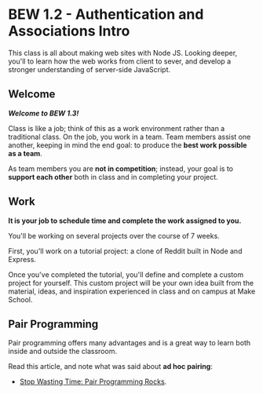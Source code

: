 # BEW 1.2 - Authentication and Associations Intro

This class is all about making web sites with Node JS. Looking deeper,
you'll to learn how the web works from client to sever, and develop a stronger understanding of server-side JavaScript.

## Welcome

**_Welcome to BEW 1.3!_**

Class is like a job; think of this as a work environment rather than a traditional class. On the job, you work in a team. Team members assist one another, keeping in mind the end goal: to produce the **best work possible as a team**.

As team members you are **not in competition**; instead, your goal is to **support each other** both in class and in completing your project.

## Work

**It is your job to schedule time and complete the work assigned to you.**

You'll be working on several projects over the course of 7 weeks.

First, you'll work on a tutorial project: a clone of Reddit built in Node and Express.

Once you've completed the tutorial, you'll define and complete a custom project for yourself. This custom project will be your own idea built from the material, ideas, and inspiration experienced in class and on campus at Make School.

## Pair Programming

Pair programming offers many advantages and is a great way to learn both inside and outside the classroom.

Read this article, and note what was said about **ad hoc pairing**:
- [Stop Wasting Time: Pair Programming Rocks](https://medium.com/javascript-scene/stop-wasting-time-pair-programming-rocks-4a99604cb09d).
